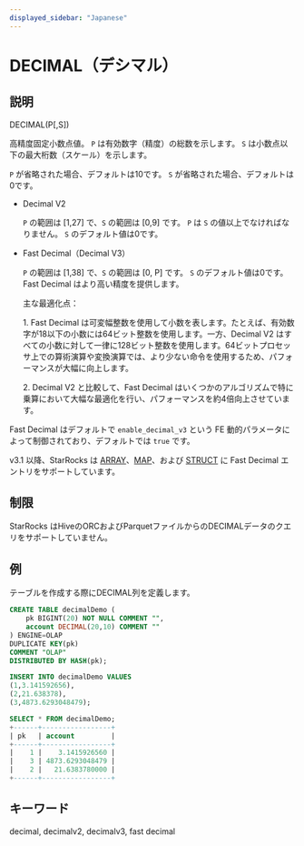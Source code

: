 ```yaml
---
displayed_sidebar: "Japanese"
---
```


# DECIMAL（デシマル）

## 説明

DECIMAL(P[,S])

高精度固定小数点値。 `P` は有効数字（精度）の総数を示します。 `S` は小数点以下の最大桁数（スケール）を示します。

`P` が省略された場合、デフォルトは10です。 `S` が省略された場合、デフォルトは0です。

* Decimal V2

  `P` の範囲は [1,27] で、`S` の範囲は [0,9] です。 `P` は `S` の値以上でなければなりません。 `S` のデフォルト値は0です。

* Fast Decimal（Decimal V3）

  `P` の範囲は [1,38] で、`S` の範囲は [0, P] です。 `S` のデフォルト値は0です。 Fast Decimal はより高い精度を提供します。
  
  主な最適化点：
  
  ​1. Fast Decimal は可変幅整数を使用して小数を表します。たとえば、有効数字が18以下の小数には64ビット整数を使用します。一方、Decimal V2 はすべての小数に対して一律に128ビット整数を使用します。64ビットプロセッサ上での算術演算や変換演算では、より少ない命令を使用するため、パフォーマンスが大幅に向上します。
  
  ​2. Decimal V2 と比較して、Fast Decimal はいくつかのアルゴリズムで特に乗算において大幅な最適化を行い、パフォーマンスを約4倍向上させています。

Fast Decimal はデフォルトで `enable_decimal_v3` という FE 動的パラメータによって制御されており、デフォルトでは `true` です。

v3.1 以降、StarRocks は [ARRAY](Array.md)、[MAP](Map.md)、および [STRUCT](STRUCT.md) に Fast Decimal エントリをサポートしています。
  
## 制限

StarRocks はHiveのORCおよびParquetファイルからのDECIMALデータのクエリをサポートしていません。

## 例

テーブルを作成する際にDECIMAL列を定義します。

```sql
CREATE TABLE decimalDemo (
    pk BIGINT(20) NOT NULL COMMENT "",
    account DECIMAL(20,10) COMMENT ""
) ENGINE=OLAP 
DUPLICATE KEY(pk)
COMMENT "OLAP"
DISTRIBUTED BY HASH(pk);

INSERT INTO decimalDemo VALUES
(1,3.141592656),
(2,21.638378),
(3,4873.6293048479);

SELECT * FROM decimalDemo;
+------+-----------------+
| pk   | account         |
+------+-----------------+
|    1 |    3.1415926560 |
|    3 | 4873.6293048479 |
|    2 |   21.6383780000 |
+------+-----------------+
```

## キーワード

decimal, decimalv2, decimalv3, fast decimal